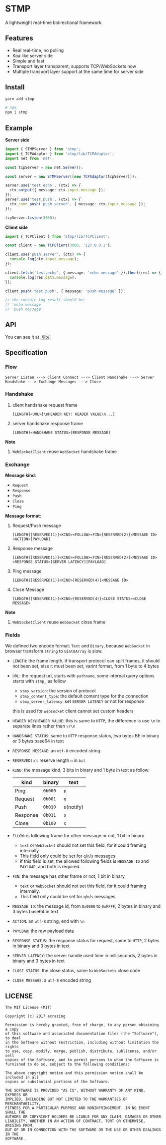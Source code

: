 # STMP

A lightweight real-time bidirectional framework.

## Features

- Real real-time, no polling
- Koa like server side
- Simple and fast
- Transport layer transparent, supports TCP/WebSockets now
- Multiple transport layer support at the same time for server side

## Install

```bash
yarn add stmp

# npm
npm i stmp
```

## Example

**Server side**

```typescript
import { STMPServer } from 'stmp';
import { TCPAdaptor } from 'stmp/lib/TCPAdaptor';
import net from 'net';

const tcpServer = new net.Server();

const server = new STMPServer([new TCPAdaptor(tcpServer)]);

server.use('test.echo', (ctx) => {
  ctx.output({ message: ctx.input.message });
});
server.use('test.push', (ctx) => {
  ctx.conn.push('push.server', { message: ctx.input.message });
});

tcpServer.listen(3000);
```

**Client side**

```typescript
import { TCPClient } from 'stmp/lib/TCPClient';

const client = new TCPClient(3000, '127.0.0.1');

client.use('push.server', (ctx) => {
  console.log(ctx.input.message);
});

client.fetch('test.echo', { message: 'echo message' }).then((res) => {
  console.log(res.data.message);
});

client.push('test.push', { message: 'push message' });

// the console log result should be:
// 'echo message'
// 'push message'
```

## API

You can see it at [./lib/](./lib/).

## Specification

### Flow

    Server Listen ---> Client Connect ---> Client Handshake ---> Server Handshake ---> Exchange Messages ---> Close

### Handshake

1. client handshake request frame

   ```text
   [LENGTH]<URL>[\nHEADER KEY: HEADER VALUE\n...]
   ```

2. server handshake response frame

   ```text
   [LENGTH]<HANDSHAKE STATUS>[RESPONSE MESSAGE]
   ```

**Note**

1. `WebSocketClient` reuse `WebSocket` handshake frame

### Exchange

**Message kind**:

- `Request`
- `Response`
- `Push`
- `Close`
- `Ping`

**Message format**:

1. Request/Push message

   ```text
   [LENGTH][RESERVED(1)]<KIND><FOLLOW><FIN>[RESERVED(2)]<MESSAGE ID><ACTION>[PAYLOAD]
   ```

2. Response message

   ```text
   [LENGTH][RESERVED(1)]<KIND><FOLLOW><FIN>[RESERVED(2)]<MESSAGE ID><RESPONSE STATUS>[SERVER LATENCY][PAYLOAD]
   ```

3. Ping message

   ```text
   [LENGTH][RESERVED(1)]<KIND>[RESERVED(4)]<MESSAGE ID>
   ```

4. Close Message

   ```text
   [LENGTH][RESERVED(1)]<KIND>[RESERVED(4)]<CLOSE STATUS><CLOSE MESSAGE>
   ```

**Note**

1. `WebSocketClient` reuse `WebSocket` close frame

### Fields

We defined two encode format: `Text` and `Binary`, because `WebSocket` in
browser transform `string` to `Uint8Array` is slow.

- `LENGTH`: the frame length, if transport protocol can split frames, it should
  not been set, else it must been set, varint format, from 1 byte to 4 bytes
- `URL`: the request url, starts with `pathname`, some internal query options
  starts with `stmp_` as follow

  - `stmp_version`: the version of protocol
  - `stmp_content_type`: the default content type for the connection
  - `stmp_server_latency`: set `SERVER LATENCY` or not for response

  this is used for `websocket` client cannot set custom headers

- `HEADER KEY`/`HEADER VALUE`: this is same to `HTTP`, the difference is use `\n`
  to separate lines rather than `\r\n`

- `HANDSHAKE STATUS`: same to `HTTP` response status, two bytes BE in binary or
  3 bytes base64 in text
- `RESPONSE MESSAGE`: an `utf-8` encoded string
- `RESERVED(n)`: reserve length `n` in `bit`
- `KIND`: the message kind, 3 bits in binary and 1 byte in text as follow:

  | kind     | binary  | text        |
  | -------- | ------- | ----------- |
  | Ping     | `0b000` | `p`         |
  | Request  | `0b001` | `q`         |
  | Push     | `0b010` | `n`(notify) |
  | Response | `0b011` | `s`         |
  | Close    | `0b100` | `c`         |

- `FLLOW`: is following frame for other message or not, 1 bit in binary

  - `text` or `WebSocket` should not set this field, for it could framing
    internally.
  - This field only could be set for `q`/`n`/`s` messages.
  - If this field is set, the allowed following fields is `MESSAGE ID` and
    `PAYLOAD`, and both is required.

- `FIN`: the message has other frame or not, 1 bit in binary

  - `text` or `WebSocket` should not set this field, for it could framing
    internally.
  - This field only could be set for `q`/`n`/`s` messages.

- `MESSAGE ID`: the message id, from `0x0000` to `0xFFFF`, 2 bytes in binary
  and 3 bytes base64 in text.
- `ACTION`: an `utf-8` string, end with `\n`
- `PAYLOAD`: the raw payload data
- `RESPONSE STATUS`: the response status for request, same to `HTTP`, 2 bytes
  in binary and 3 bytes in text
- `SERVER LATENCY`: the server handle used time in milliseconds, 2 bytes in
  binary and 3 bytes in text
- `CLOSE STATUS`: the close status, same to `WebSockets` close code
- `CLOSE MESSAGE`: a `utf-8` encoded string

## LICENSE

    The MIT License (MIT)

    Copyright (c) 2017 acrazing

    Permission is hereby granted, free of charge, to any person obtaining a copy
    of this software and associated documentation files (the "Software"), to deal
    in the Software without restriction, including without limitation the rights
    to use, copy, modify, merge, publish, distribute, sublicense, and/or sell
    copies of the Software, and to permit persons to whom the Software is
    furnished to do so, subject to the following conditions:

    The above copyright notice and this permission notice shall be included in all
    copies or substantial portions of the Software.

    THE SOFTWARE IS PROVIDED "AS IS", WITHOUT WARRANTY OF ANY KIND, EXPRESS OR
    IMPLIED, INCLUDING BUT NOT LIMITED TO THE WARRANTIES OF MERCHANTABILITY,
    FITNESS FOR A PARTICULAR PURPOSE AND NONINFRINGEMENT. IN NO EVENT SHALL THE
    AUTHORS OR COPYRIGHT HOLDERS BE LIABLE FOR ANY CLAIM, DAMAGES OR OTHER
    LIABILITY, WHETHER IN AN ACTION OF CONTRACT, TORT OR OTHERWISE, ARISING FROM,
    OUT OF OR IN CONNECTION WITH THE SOFTWARE OR THE USE OR OTHER DEALINGS IN THE
    SOFTWARE.
